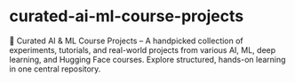 # curated-ai-ml-course-projects
🚀 Curated AI &amp; ML Course Projects – A handpicked collection of experiments, tutorials, and real-world projects from various AI, ML, deep learning, and Hugging Face courses. Explore structured, hands-on learning in one central repository.
